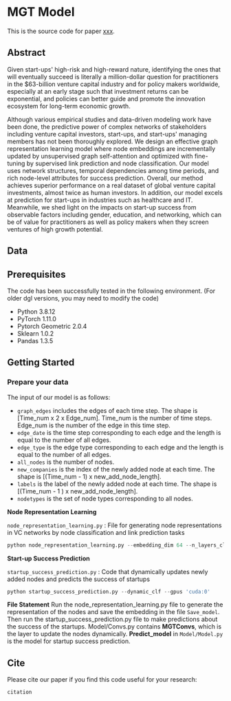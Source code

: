 # MGT Model

This is the source code for paper [xxx](xxx).

## Abstract
Given start-ups' high-risk and high-reward nature, identifying the ones that will eventually succeed is literally a million-dollar question for practitioners in the \$63-billion venture capital industry and for policy makers worldwide, especially at an early stage such that investment returns can be exponential, and policies can better guide and promote the innovation ecosystem for long-term economic growth.


Although various empirical studies and data-driven modeling work have been done, the predictive power of complex networks of stakeholders including venture capital investors, start-ups, and start-ups' managing members has not been thoroughly explored. We design an effective graph representation learning model where node embeddings are incrementally updated by unsupervised graph self-attention and optimized with fine-tuning by supervised link prediction and node classification. Our model uses network structures, temporal dependencies among time periods, and rich node-level attributes for success prediction. Overall, our method achieves superior performance on a real dataset of global venture capital investments, almost twice as human investors. In addition, our model excels at prediction for start-ups in industries such as healthcare and IT. Meanwhile, we shed light on the impacts on start-up success from observable factors including gender, education, and networking, which can be of value for practitioners as well as policy makers when they screen ventures of high growth potential.


## Data

## Prerequisites
The code has been successfully tested in the following environment. (For older dgl versions, you may need to modify the code)
- Python 3.8.12
- PyTorch 1.11.0
- Pytorch Geometric 2.0.4
- Sklearn 1.0.2
- Pandas 1.3.5

## Getting Started

### Prepare your data

The input of our model is as follows:

* `graph_edges` includes the edges of each time step. The shape is [Time_num x 2 x Edge_num]. Time_num is the number of time steps. Edge_num is the number of the edge in this time step.
* `edge_date` is the time step corresponding to each edge and the length is equal to the number of all edges.
* `edge_type` is the edge type corresponding to each edge and the length is equal to the number of all edges.
* `all_nodes` is the number of nodes.
* `new_companies` is the index of the newly added node at each time. The shape is [(Time_num - 1) x new_add_node_length].
* `labels` is the label of the newly added node at each time. The shape is [(Time_num - 1 ) x new_add_node_length].
* `nodetypes` is the set of node types corresponding to all nodes.

**Node Representation Learning**

`node_representation_learning.py` : File for generating node representations in VC networks by node classification and link prediction tasks

```python
python node_representation_learning.py --embedding_dim 64 --n_layers_clf 3 --train_embed --loss_type 'LPNC'
```

**Start-up Success Prediction**

`startup_success_prediction.py` : Code that dynamically updates newly added nodes and predicts the success of startups

```python
python startup_success_prediction.py --dynamic_clf --gpus 'cuda:0'
```

**File Statement**
Run the node_representation_learning.py file to generate the representation of the nodes and save the embedding in the file `Save_model`. Then run the startup_success_prediction.py file to make predictions about the success of the startups.
Model/Convs.py contains **MGTConvs**, which is the layer to update the nodes dynamically. **Predict_model** in `Model/Model.py` is the model for startup success prediction.

## Cite

Please cite our paper if you find this code useful for your research:

```
citation
```


